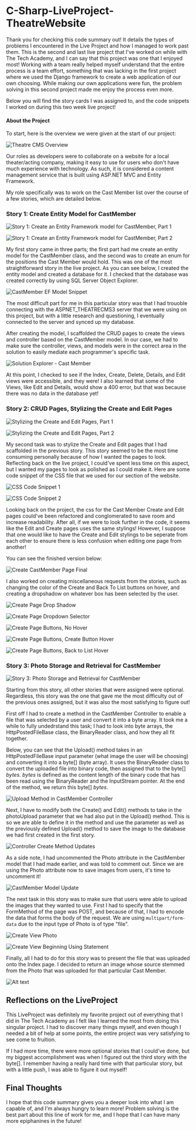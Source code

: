 # C-Sharp-LiveProject-TheatreWebsite
 
Thank you for checking this code summary out! It details the types of problems I encountered in the Live Project and how I managed to work past them.  This is the second and last live project that I've worked on while with The Tech Academy, and I can say that this project was one that I enjoyed most! Working with a team really helped myself understand that the entire process is a team effort, something that was lacking in the first project where we used the Django framework to create a web application of our own choosing. While making our own applications were fun, the problem solving in this second project made me enjoy the process even more.

Below you will find the story cards I was assigned to, and the code snippets I worked on during this two week live project! 


#### About the Project

To start, here is the overview we were given at the start of our project:

![Theatre CMS Overview](TheatreCMSOverview.png)

Our roles as developers were to collaborate on a website for a local theater/acting company, making it easy to use for users who don't have much experience with technology. As such, it is considered a content management service that is built using ASP.NET MVC and Entity Framework.

My role specifically was to work on the Cast Member list over the course of a few stories, which are detailed below.

### Story 1: Create Entity Model for CastMember

![Story 1: Create an Entity Framework model for CastMember, Part 1](../C-Sharp-LiveProject-TheatreWebsite/Photos/StoryCards/Card1CastMemberEM.jpg)

![Story 1: Create an Entity Framework model for CastMember, Part 2](../../../../../../../C:/Users/dell/Desktop/LiveProjects/TheatreCMS3/C-Sharp-LiveProject-TheatreWebsite/Photos/StoryCards/Card1CastMemberEM2.jpg)

My first story came in three parts; the first part had me create an entity model for the CastMember class, and the second was to create an enum for the positions the Cast Member would hold. This was one of the most straightforward story in the live project. As you can see below, I created the entity model and created a database for it. I checked that the database was created correctly by using SQL Server Object Explorer.

![CastMember EF Model Snippet](../../../../../../../C:/Users/dell/Desktop/LiveProjects/TheatreCMS3/C-Sharp-LiveProject-TheatreWebsite/Photos/CastMemberModelSnippet.png)

The most difficult part for me in this particular story was that I had trouoble connecting with the ASPNET_THEATRECMS3 server that we were using on this project, but with a little research and questioning, I eventually connected to the server and synced up my database. 

After creating the model, I scaffolded the CRUD pages to create the views and controller based on the CastMember model. In our case, we had to make sure the controller, views, and models were in the correct area in the solution to easily mediate each programmer's specific task.

![Solution Explorer - Cast Member](../../../../../../../C:/Users/dell/Desktop/LiveProjects/TheatreCMS3/C-Sharp-LiveProject-TheatreWebsite/Photos/CRUDPart1Solution.png)

At this point, I checked to see if the Index, Create, Delete, Details, and Edit views were accessible, and they were! I also learned that some of the Views, like Edit and Details, would show a 400 error, but that was because there was no data in the database yet!

### Story 2: CRUD Pages, Stylizing the Create and Edit Pages

![Stylizing the Create and Edit Pages, Part 1](../../../../../../../C:/Users/dell/Desktop/LiveProjects/TheatreCMS3/C-Sharp-LiveProject-TheatreWebsite/Photos/StoryCards/Card2CRUDPart1.jpg)

![Stylizing the Create and Edit Pages, Part 2](../../../../../../../C:/Users/dell/Desktop/LiveProjects/TheatreCMS3/C-Sharp-LiveProject-TheatreWebsite/Photos/StoryCards/Card2CRUDPart1-2.jpg)


My second task was to stylize the Create and Edit pages that I had scaffolded in the previous story. This story seemed to be the most time consuming personally because of how I wanted the pages to look. Reflecting back on the live project, I could've spent less time on this aspect, but I wanted my pages to look as polished as I could make it. Here are some code snippet of the CSS file that we used for our section of the website. 

![CSS Code Snippet 1](../../../../../../../C:/Users/dell/Desktop/LiveProjects/TheatreCMS3/C-Sharp-LiveProject-TheatreWebsite/Photos/CSSCodeSnippet1.png)

![CSS Code Snippet 2](../../../../../../../C:/Users/dell/Desktop/LiveProjects/TheatreCMS3/C-Sharp-LiveProject-TheatreWebsite/Photos/CSSCodeSnippet2.png)

Looking back on the project, the css for the Cast Member Create and Edit pages could've been refactored and conglomerated to save room and increase readability. After all, if we were to look further in the code, it seems like the Edit and Create pages uses the same stylings! However, I suppose that one would like to have the Create and Edit stylings to be seperate from each other to ensure there is less confusion when editing one page from another!

You can see the finished version below:

![Create CastMember Page Final](../../../../../../../C:/Users/dell/Desktop/LiveProjects/TheatreCMS3/C-Sharp-LiveProject-TheatreWebsite/Photos/CreateCastMemberPageFinal.png)

I also worked on creating miscellaneous requests from the stories, such as changing the color of the Create and Back To List buttons on hover, and creating a dropshadow on whatever box has been selected by the user.

![Create Page Drop Shadow](../../../../../../../C:/Users/dell/Desktop/LiveProjects/TheatreCMS3/C-Sharp-LiveProject-TheatreWebsite/Photos/CreatePageDropShadowBox.png)

![Create Page Dropdown Selector](../../../../../../../C:/Users/dell/Desktop/LiveProjects/TheatreCMS3/C-Sharp-LiveProject-TheatreWebsite/Photos/CreateCastMemberDropdownMenu.png)

![Create Page Buttons, No Hover](../../../../../../../C:/Users/dell/Desktop/LiveProjects/TheatreCMS3/C-Sharp-LiveProject-TheatreWebsite/Photos/CreatePageNoHover.png)

![Create Page Buttons, Create Button Hover](../../../../../../../C:/Users/dell/Desktop/LiveProjects/TheatreCMS3/C-Sharp-LiveProject-TheatreWebsite/Photos/CreatePageCreateHover.png)

![Create Page Buttons, Back to List Hover](../../../../../../../C:/Users/dell/Desktop/LiveProjects/TheatreCMS3/C-Sharp-LiveProject-TheatreWebsite/Photos/CreatePageBackToListHover.png)

### Story 3: Photo Storage and Retrieval for CastMember

![Story 3: Photo Storage and Retrieval for CastMember](../../../../../../../C:/Users/dell/Desktop/LiveProjects/TheatreCMS3/C-Sharp-LiveProject-TheatreWebsite/Photos/StoryCards/Card3PhotoStorage.png)

Starting from this story, all other stories that were assigned were optional. Regardless, this story was the one that gave me the most difficulty out of the previous ones assigned, but it was also the most satisfying to figure out! 

First off I had to create a method in the CastMember Controller to enable a file that was selected by a user and convert it into a byte array. It took me a while to fully undedrstand this task; I had to look into byte arrays, the HttpPostedFileBase class, the BinaryReader class, and how they all fit together.

Below, you can see that the Upload() method takes in an HttpPostedFileBase input parameter (what image the user will be choosing) and converting it into a byte[] (byte array). It uses the BinaryReader class to convert the uploaded file into binary code, then assigned that to the byte[] *bytes*. *bytes* is defined as the content length of the binary code that has been read using the BinaryReader and the InputStream pointer. At the end of the method, we return this byte[] *bytes*.

![Upload Method in CastMember Controller](../../../../../../../C:/Users/dell/Desktop/LiveProjects/TheatreCMS3/C-Sharp-LiveProject-TheatreWebsite/Photos/UploadMethod.png)

Next, I have to modify both the Create() and Edit() methods to take in the photoUpload parameter that we had also put in the Upload() method. This is so we are able to define it in the method and use the parameter as well as the previously defined Upload() method to save the image to the database we had first created in the first story. 

![Controller Create Method Updates](../../../../../../../C:/Users/dell/Desktop/LiveProjects/TheatreCMS3/C-Sharp-LiveProject-TheatreWebsite/Photos/CreatePhotoUploadController.png)

As a side note, I had uncommented the Photo attribute in the CastMember model that I had made earlier, and was told to comment out. Since we are using the Photo attribute now to save images from users, it's time to uncomment it!

![CastMember Model Update](../../../../../../../C:/Users/dell/Desktop/LiveProjects/TheatreCMS3/C-Sharp-LiveProject-TheatreWebsite/Photos/CastMemberModelStory3Update.png)

The next task in this story was to make sure that users were able to upload the images that they wanted to use. First I had to specify that the FormMethod of the page was POST, and because of that, I had to encode the data that forms the body of the request. We are using `multipart/form-data` due to the input type of Photo is of type "file".

![Create View Photo](../../../../../../../C:/Users/dell/Desktop/LiveProjects/TheatreCMS3/C-Sharp-LiveProject-TheatreWebsite/Photos/CreateViewPhoto.png)

![Create View Beginning Using Statement](../../../../../../../C:/Users/dell/Desktop/LiveProjects/TheatreCMS3/C-Sharp-LiveProject-TheatreWebsite/Photos/CreateViewEnctype.png)

Finally, all I had to do for this story was to present the file that was uploaded onto the Index page. I decided to return an image whose source stemmed from the Photo that was uploaded for that particular Cast Member. 

![Alt text](../../../../../../../C:/Users/dell/Desktop/LiveProjects/TheatreCMS3/C-Sharp-LiveProject-TheatreWebsite/Photos/IndexViewImage.png)


## Reflections on the LiveProject

This LiveProject was definitely my favorite project out of everything that I did in The Tech Academy as I felt like I learned the most from doing this singular project. I had to discover many things myself, and even though I needed a bit of help at some points, the entire project was very satisfying to see come to fruition. 

If I had more time, there were more optional stories that I could've done, but my biggest accomplishment was when I figured out the third story with the byte[]. I remember having a really hard time with that particular story, but with a little push, I was able to figure it out myself! 

## Final Thoughts

I hope that this code summary gives you a deeper look into what I am capable of, and I'm always hungry to learn more! Problem solving is the best part about this line of work for me, and I hope that I can have many more epiphanines in the future!